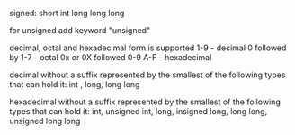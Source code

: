 signed:
short
int
long
long long

for unsigned add keyword "unsigned"


decimal, octal and hexadecimal form is supported
1-9 - decimal
0 followed by 1-7 - octal
0x or 0X followed 0-9 A-F - hexadecimal

decimal without a suffix represented by the smallest of the following types that can hold it: int , long, long long

hexadecimal without a suffix represented by the smallest of the following types that can hold it: int, unsigned int, long, insigned long, long long, unsigned long long